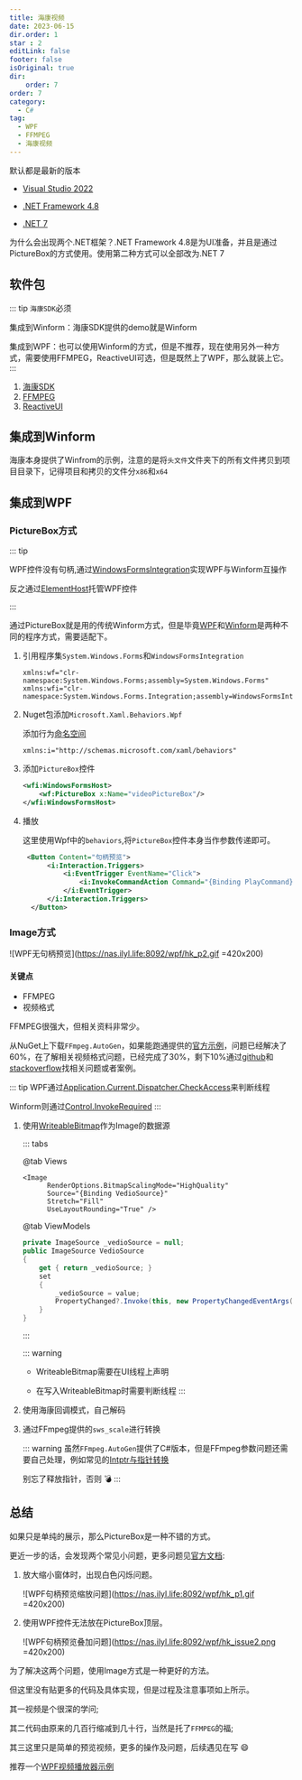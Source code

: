 ```yaml
---
title: 海康视频
date: 2023-06-15
dir.order: 1
star : 2
editLink: false
footer: false
isOriginal: true
dir:
    order: 7
order: 7
category:
  - C#
tag:
  - WPF
  - FFMPEG
  - 海康视频
---
```


默认都是最新的版本

- [Visual Studio 2022](https://visualstudio.microsoft.com/zh-hans/downloads/)

- [.NET Framework 4.8](https://dotnet.microsoft.com/zh-cn/download/dotnet-framework/net48)

- [.NET 7](https://dotnet.microsoft.com/zh-cn/download/dotnet/7.0)

为什么会出现两个.NET框架？.NET Framework 4.8是为UI准备，并且是通过PictureBox的方式使用。使用第二种方式可以全部改为.NET 7

## 软件包

::: tip
`海康SDK`必须

集成到Winform：海康SDK提供的demo就是Winform

集成到WPF：也可以使用Winform的方式，但是不推荐，现在使用另外一种方式，需要使用FFMPEG，ReactiveUI可选，但是既然上了WPF，那么就装上它。
:::

1. [海康SDK](https://open.hikvision.com/download/5cda567cf47ae80dd41a54b3?type=10)
2. [FFMPEG](https://ffmpeg.org/)
3. [ReactiveUI](https://www.reactiveui.net/)

## 集成到Winform

海康本身提供了Winfrom的示例，注意的是将`头文件`文件夹下的所有文件拷贝到项目目录下，记得项目和拷贝的文件分`x86`和`x64`

## 集成到WPF

### PictureBox方式

::: tip

WPF控件没有句柄,通过[WindowsFormsIntegration](https://learn.microsoft.com/zh-cn/dotnet/api/system.windows.forms.integration?view=windowsdesktop-6.0)实现WPF与Winform互操作

反之通过[ElementHost](https://learn.microsoft.com/zh-cn/dotnet/api/system.windows.forms.integration.elementhost?view=windowsdesktop-6.0)托管WPF控件

:::

通过PictureBox就是用的传统Winform方式，但是毕竟[WPF](https://learn.microsoft.com/zh-cn/dotnet/desktop/wpf/introduction-to-wpf?view=netframeworkdesktop-4.8)和[Winform](https://learn.microsoft.com/zh-cn/dotnet/desktop/winforms/?view=netframeworkdesktop-4.8)是两种不同的程序方式，需要适配下。

1. 引用程序集`System.Windows.Forms`和`WindowsFormsIntegration`

    ```xaml
    xmlns:wf="clr-namespace:System.Windows.Forms;assembly=System.Windows.Forms"
    xmlns:wfi="clr-namespace:System.Windows.Forms.Integration;assembly=WindowsFormsIntegration"
    ```

2. Nuget包添加`Microsoft.Xaml.Behaviors.Wpf`

    添加行为[命名空间](https://learn.microsoft.com/zh-cn/dotnet/desktop/wpf/advanced/xaml-namespaces-and-namespace-mapping-for-wpf-xaml?view=netframeworkdesktop-4.8)

    ```xaml
    xmlns:i="http://schemas.microsoft.com/xaml/behaviors"
    ```

3. 添加`PictureBox`控件

    ```xml
    <wfi:WindowsFormsHost>
        <wf:PictureBox x:Name="videoPictureBox"/>
    </wfi:WindowsFormsHost>
    ```

4. 播放

    这里使用Wpf中的`behaviors`,将`PictureBox`控件本身当作参数传递即可。

    ```xml
     <Button Content="句柄预览">
          <i:Interaction.Triggers>
              <i:EventTrigger EventName="Click">
                  <i:InvokeCommandAction Command="{Binding PlayCommand}" CommandParameter="{Binding ElementName=videoPictureBox}" />
              </i:EventTrigger>
          </i:Interaction.Triggers>
      </Button>
    ```

### Image方式

![WPF无句柄预览](https://nas.ilyl.life:8092/wpf/hk_p2.gif =420x200)

#### 关键点

- FFMPEG
- 视频格式

FFMPEG很强大，但相关资料非常少。

从NuGet上下载`FFmpeg.AutoGen`，如果能跑通提供的[官方示例](https://github.com/Ruslan-B/FFmpeg.AutoGen/tree/master/FFmpeg.AutoGen.Example)，问题已经解决了60%，在了解相关视频格式问题，已经完成了30%，剩下10%通过[github](https://github.com/)和[stackoverflow](https://stackoverflow.com/)找相关问题或者案例。

::: tip
WPF通过[Application.Current.Dispatcher.CheckAccess](https://learn.microsoft.com/zh-cn/dotnet/api/system.windows.threading.dispatcher.checkaccess?view=windowsdesktop-7.0)来判断线程

Winform则通过[Control.InvokeRequired](https://learn.microsoft.com/zh-cn/dotnet/api/system.windows.forms.control.invokerequired?view=windowsdesktop-7.0&viewFallbackFrom=net-7.0)
:::

1. 使用[WriteableBitmap](https://learn.microsoft.com/zh-cn/dotnet/api/system.windows.media.imaging.writeablebitmap?view=windowsdesktop-6.0)作为Image的数据源

    ::: tabs

    @tab Views

    ```xaml
    <Image
          RenderOptions.BitmapScalingMode="HighQuality"
          Source="{Binding VedioSource}"
          Stretch="Fill"
          UseLayoutRounding="True" />
    ```

    @tab ViewModels

    ```cs
    private ImageSource _vedioSource = null;
    public ImageSource VedioSource
    {
        get { return _vedioSource; }
        set
        {
            _vedioSource = value;
            PropertyChanged?.Invoke(this, new PropertyChangedEventArgs(nameof(VedioSource)));
        }
    }
    ```

    :::

    ::: warning
    - WriteableBitmap需要在UI线程上声明

    - 在写入WriteableBitmap时需要判断线程
    :::

2. 使用海康回调模式，自己解码

3. 通过FFmpeg提供的`sws_scale`进行转换

    ::: warning
    虽然`FFmpeg.AutoGen`提供了C#版本，但是FFmpeg参数问题还需要自己处理，例如常见的[Intptr与指针转换](../../tools/csharp/intptr-to-pointer.md)

    别忘了释放指针，否则 :bomb:
    :::

## 总结

如果只是单纯的展示，那么PictureBox是一种不错的方式。

更近一步的话，会发现两个常见小问题，更多问题见[官方文档](https://learn.microsoft.com/zh-cn/dotnet/desktop/wpf/advanced/wpf-and-windows-forms-interoperation?view=netframeworkdesktop-4.8#layout-support):

1. 放大缩小窗体时，出现白色闪烁问题。

    ![WPF句柄预览缩放问题](https://nas.ilyl.life:8092/wpf/hk_p1.gif =420x200)

2. 使用WPF控件无法放在PictureBox顶层。

    ![WPF句柄预览叠加问题](https://nas.ilyl.life:8092/wpf/hk_issue2.png =420x200)

为了解决这两个问题，使用Image方式是一种更好的方法。

但这里没有贴更多的代码及具体实现，但是过程及注意事项如上所示。

其一视频是个很深的学问;

其二代码由原来的几百行缩减到几十行，当然是托了`FFMPEG`的福;

其三这里只是简单的预览视频，更多的操作及问题，后续遇见在写 :smile:

推荐一个[WPF视频播放器示例](https://github.com/unosquare/ffmediaelement)
